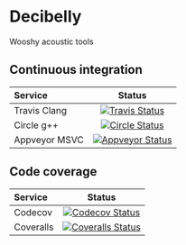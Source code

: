 Decibelly
=========

Wooshy acoustic tools

Continuous integration
----------------------

| Service | Status |
| :---         |     :---:      |
|   Travis Clang    | [![Travis Status](https://travis-ci.org/audioplastic/decibelly.svg?branch=master)](https://travis-ci.org/audioplastic/decibelly) |
|   Circle g++      | [![Circle Status](https://circleci.com/gh/audioplastic/decibelly.png)](https://circleci.com/gh/audioplastic/decibelly) |
|   Appveyor MSVC   | [![Appveyor Status](https://ci.appveyor.com/api/projects/status/github/audioplastic/decibelly)](https://ci.appveyor.com/project/audioplastic/decibelly) |


Code coverage
-------------

| Service | Status |
| :---         |     :---:      |
|   Codecov     | [![Codecov Status](https://codecov.io/github/audioplastic/decibelly/coverage.svg?branch=master)](https://codecov.io/gh/audioplastic/decibelly) |
|   Coveralls   | [![Coveralls Status](https://coveralls.io/repos/github/audioplastic/decibelly/badge.svg?branch=master)](https://coveralls.io/github/audioplastic/decibelly?branch=master) |


